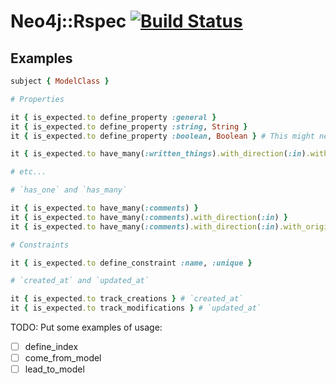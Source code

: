 # Neo4j::Rspec [![Build Status](https://travis-ci.org/sineed/neo4j-rspec.svg?branch=master)](https://travis-ci.org/sineed/neo4j-rspec)

## Examples

```ruby
subject { ModelClass }

# Properties

it { is_expected.to define_property :general }
it { is_expected.to define_property :string, String }
it { is_expected.to define_property :boolean, Boolean } # This might need to be `ActiveAttr::Typecasting::Boolean`

it { is_expected.to have_many(:written_things).with_direction(:in).without_type.with_model_class([:Post, :Comment]) }

# etc...

# `has_one` and `has_many`

it { is_expected.to have_many(:comments) }
it { is_expected.to have_many(:comments).with_direction(:in) }
it { is_expected.to have_many(:comments).with_direction(:in).with_origin(:post) }

# Constraints

it { is_expected.to define_constraint :name, :unique }

# `created_at` and `updated_at`

it { is_expected.to track_creations } # `created_at`
it { is_expected.to track_modifications } # `updated_at`

```

TODO: Put some examples of usage:
- [ ] define_index
- [ ] come_from_model
- [ ] lead_to_model
